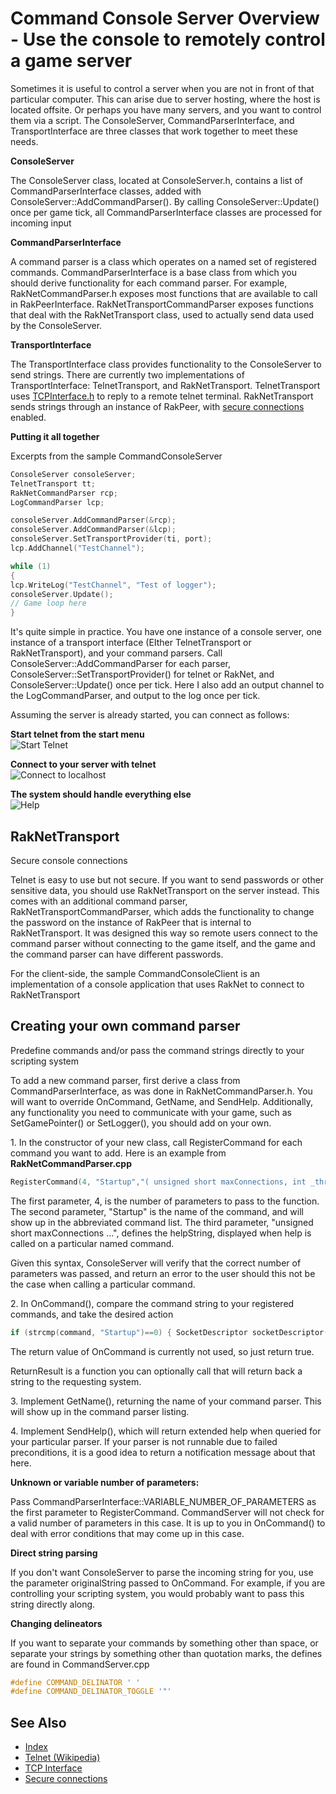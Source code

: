 # Command Console Server Overview - Use the console to remotely control a game server

Sometimes it is useful to control a server when you are not in front of that particular computer. This can arise due to server hosting, where the host is located offsite. Or perhaps you have many servers, and you want to control them via a script. The ConsoleServer, CommandParserInterface, and TransportInterface are three classes that work together to meet these needs.

**ConsoleServer**

The ConsoleServer class, located at ConsoleServer.h, contains a list of CommandParserInterface classes, added with ConsoleServer::AddCommandParser(). By calling ConsoleServer::Update() once per game tick, all CommandParserInterface classes are processed for incoming input

**CommandParserInterface**

A command parser is a class which operates on a named set of registered commands. CommandParserInterface is a base class from which you should derive functionality for each command parser. For example, RakNetCommandParser.h exposes most functions that are available to call in RakPeerInterface. RakNetTransportCommandParser exposes functions that deal with the RakNetTransport class, used to actually send data used by the ConsoleServer.

**TransportInterface**

The TransportInterface class provides functionality to the ConsoleServer to send strings. There are currently two implementations of TransportInterface: TelnetTransport, and RakNetTransport. TelnetTransport uses [TCPInterface.h](tcpinterface.html) to reply to a remote telnet terminal. RakNetTransport sends strings through an instance of RakPeer, with [secure connections](secureconnections.html) enabled.

**Putting it all together**

Excerpts from the sample CommandConsoleServer

```cpp
ConsoleServer consoleServer;  
TelnetTransport tt;  
RakNetCommandParser rcp;  
LogCommandParser lcp;

consoleServer.AddCommandParser(&rcp);  
consoleServer.AddCommandParser(&lcp);  
consoleServer.SetTransportProvider(ti, port);  
lcp.AddChannel("TestChannel");  

while (1)  
{  
lcp.WriteLog("TestChannel", "Test of logger");  
consoleServer.Update();  
// Game loop here  
}
```

It's quite simple in practice. You have one instance of a console server, one instance of a transport interface (EIther TelnetTransport or RakNetTransport), and your command parsers. Call ConsoleServer::AddCommandParser for each parser, ConsoleServer::SetTransportProvider() for telnet or RakNet, and ConsoleServer::Update() once per tick. Here I also add an output channel to the LogCommandParser, and output to the log once per tick.

Assuming the server is already started, you can connect as follows:

**Start telnet from the start menu**  
![Start Telnet](telnet1.jpg)

**Connect to your server with telnet**  
![Connect to localhost](telnet2.jpg)

**The system should handle everything else**  
![Help](telnet3.jpg)

## RakNetTransport

Secure console connections

Telnet is easy to use but not secure. If you want to send passwords or other sensitive data, you should use RakNetTransport on the server instead. This comes with an additional command parser, RakNetTransportCommandParser, which adds the functionality to change the password on the instance of RakPeer that is internal to RakNetTransport. It was designed this way so remote users connect to the command parser without connecting to the game itself, and the game and the command parser can have different passwords.

For the client-side, the sample CommandConsoleClient is an implementation of a console application that uses RakNet to connect to RakNetTransport

## Creating your own command parser

Predefine commands and/or pass the command strings directly to your scripting system

To add a new command parser, first derive a class from CommandParserInterface, as was done in RakNetCommandParser.h. You will want to override OnCommand, GetName, and SendHelp. Additionally, any functionality you need to communicate with your game, such as SetGamePointer() or SetLogger(), you should add on your own.

1\. In the constructor of your new class, call RegisterCommand for each command you want to add. Here is an example from **RakNetCommandParser.cpp**

```cpp
RegisterCommand(4, "Startup","( unsigned short maxConnections, int _threadSleepTimer, unsigned short localPort, const char *forceHostAddress );");
```

The first parameter, 4, is the number of parameters to pass to the function. The second parameter, "Startup" is the name of the command, and will show up in the abbreviated command list. The third parameter, "unsigned short maxConnections ...", defines the helpString, displayed when help is called on a particular named command.

Given this syntax, ConsoleServer will verify that the correct number of parameters was passed, and return an error to the user should this not be the case when calling a particular command.

2\. In OnCommand(), compare the command string to your registered commands, and take the desired action

```cpp
if (strcmp(command, "Startup")==0) { SocketDescriptor socketDescriptor((unsigned short)atoi(parameterList[1]), parameterList[3]); ReturnResult(peer->Startup((unsigned short)atoi(parameterList[0]), atoi(parameterList[2]), &socketDescriptor, 1), command, transport, systemAddress); }
```

The return value of OnCommand is currently not used, so just return true.

ReturnResult is a function you can optionally call that will return back a string to the requesting system.

3\. Implement GetName(), returning the name of your command parser. This will show up in the command parser listing.

4\. Implement SendHelp(), which will return extended help when queried for your particular parser. If your parser is not runnable due to failed preconditions, it is a good idea to return a notification message about that here.

**Unknown or variable number of parameters:**

Pass CommandParserInterface::VARIABLE_NUMBER_OF_PARAMETERS as the first parameter to RegisterCommand. CommandServer will not check for a valid number of parameters in this case. It is up to you in OnCommand() to deal with error conditions that may come up in this case.

**Direct string parsing**

If you don't want ConsoleServer to parse the incoming string for you, use the parameter originalString passed to OnCommand. For example, if you are controlling your scripting system, you would probably want to pass this string directly along.

**Changing delineators**

If you want to separate your commands by something other than space, or separate your strings by something other than quotation marks, the defines are found in CommandServer.cpp

```cpp
#define COMMAND_DELINATOR ' '  
#define COMMAND_DELINATOR_TOGGLE '"'
```

## See Also 

* [Index](index.html)  
* [Telnet (Wikipedia)](http://en.wikipedia.org/wiki/TELNET)  
* [TCP Interface](tcpinterface.html)  
* [Secure connections](secureconnections.html)  
